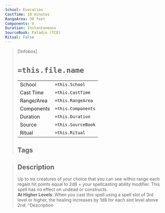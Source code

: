 ```yaml
---
School: Evocation
CastTime: 10 minutes
RangeArea: 30 feet
Components: V
Duration: Instantaneous
SourceBook: Paladin (TCE)
Ritual: False
---
```

> [!infobox]
>
> # `=this.file.name`
> |            |                    |
> | ---------- | ------------------ |
> | School     | `=this.School`     |
> | Cast Time  | `=this.CastTime`   |
> | Range/Area | `=this.RangeArea`  |
> | Components | `=this.Components` |
> | Duration   | `=this.Duration`   |
> | Source     | `=this.SourceBook` |
> | Ritual     | `=this.Ritual`     |
>## Tags
>

> ## Description
> Up to six creatures of your choice that you can see within range each regain hit points equal to 2d8 + your spellcasting ability modifier. This spell has no effect on undead or constructs.<br> <b>At Higher Levels</b>: When you cast this spell using a spell slot of 3rd level or higher, the healing increases by 1d8 for each slot level above 2nd. 
> ^Description